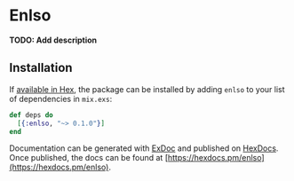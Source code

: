 # Enlso

**TODO: Add description**

## Installation

If [available in Hex](https://hex.pm/docs/publish), the package can be installed
by adding `enlso` to your list of dependencies in `mix.exs`:

```elixir
def deps do
  [{:enlso, "~> 0.1.0"}]
end
```

Documentation can be generated with [ExDoc](https://github.com/elixir-lang/ex_doc)
and published on [HexDocs](https://hexdocs.pm). Once published, the docs can
be found at [https://hexdocs.pm/enlso](https://hexdocs.pm/enlso).

